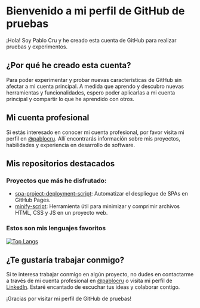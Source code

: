 # Bienvenido a mi perfil de GitHub de pruebas

¡Hola! Soy Pablo Cru y he creado esta cuenta de GitHub para realizar pruebas y experimentos.

## ¿Por qué he creado esta cuenta?

Para poder experimentar y probar nuevas características de GitHub sin afectar a mi cuenta principal. A medida que aprendo y descubro nuevas herramientas y funcionalidades, espero poder aplicarlas a mi cuenta principal y compartir lo que he aprendido con otros.

## Mi cuenta profesional

Si estás interesado en conocer mi cuenta profesional, por favor visita mi perfil en [@pablocru](https://github.com/pablocru). Allí encontrarás información sobre mis proyectos, habilidades y experiencia en desarrollo de software.

## Mis repositorios destacados

### Proyectos que más he disfrutado:

- [spa-project-deployment-script](https://github.com/pablocru/spa-project-deployment-script): Automatizar el despliegue de SPAs en GitHub Pages.
- [minify-script](https://github.com/pablocru/minify-script): Herramienta útil para minimizar y comprimir archivos HTML, CSS y JS en un proyecto web.

### Estos son mis lenguajes favoritos

[![Top Langs](https://github-readme-stats.vercel.app/api/top-langs/?username=pablocru&layout=compact&langs_count=10&hide_title=true)](https://github.com/pablocru?tab=repositories)

## ¿Te gustaría trabajar conmigo?

Si te interesa trabajar conmigo en algún proyecto, no dudes en contactarme a través de mi cuenta profesional en [@pablocru](https://github.com/pablocru) o visita mi perfil de [LinkedIn](https://www.linkedin.com/in/pablocrudelhom/). Estaré encantado de escuchar tus ideas y colaborar contigo.

¡Gracias por visitar mi perfil de GitHub de pruebas!
